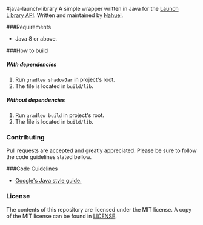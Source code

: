 #java-launch-library
A simple wrapper written in Java for the [Launch Library API](https://launchlibrary.net/). Written and maintained by [Nahuel](https://github.com/NahuLD).

###Requirements
- Java 8 or above.

###How to build

##### With dependencies
1. Run `gradlew shadowJar` in project's root.
2. The file is located in `build/lib`.
##### Without dependencies
1. Run `gradlew build` in project's root.
2. The file is located in `build/lib`.

### Contributing
Pull requests are accepted and greatly appreciated. Please be sure to follow the code guidelines stated bellow.

###Code Guidelines
- [Google's Java style guide.](https://google.github.io/styleguide/javaguide.html)

### License
The contents of this repository are licensed under the MIT license. A
copy of the MIT license can be found in [LICENSE](https://github.com/NahuLD/java-launch-library/blob/master/LICENSE).